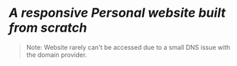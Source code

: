 # _A responsive Personal website built from scratch_


> Note: Website rarely can't be accessed due to a small DNS issue with the domain provider.
